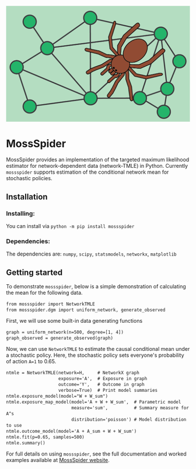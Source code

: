 ![mossspider](docs/images/mossspider_header.png)

# MossSpider

MossSpider provides an implementation of the targeted maximum likelihood estimator for network-dependent data
(network-TMLE) in Python. Currently `mossspider` supports estimation of the conditional network mean for stochastic
policies.

## Installation

### Installing:

You can install via `python -m pip install mossspider`

### Dependencies:

The dependencies are: `numpy`, `scipy`, `statsmodels`, `networkx`, `matplotlib`

## Getting started

To demonstrate `mossspider`, below is a simple demonstration of calculating the mean for the following data.

```
from mossspider import NetworkTMLE
from mossspider.dgm import uniform_network, generate_observed
```

First, we will use some built-in data generating functions
```
graph = uniform_network(n=500, degree=[1, 4])
graph_observed = generate_observed(graph)
```

Now, we can use `NetworkTMLE` to estimate the causal conditional mean under a stochastic policy. Here, the stochastic
policy sets everyone's probability of action `A=1` to 0.65.

```
ntmle = NetworkTMLE(network=H,     # NetworkX graph
                    exposure='A',  # Exposure in graph
                    outcome='Y',   # Outcome in graph
                    verbose=True)  # Print model summaries
ntmle.exposure_model(model="W + W_sum")
ntmle.exposure_map_model(model='A + W + W_sum',  # Parametric model
                         measure='sum',          # Summary measure for A^s
                         distribution='poisson') # Model distribution to use
ntmle.outcome_model(model='A + A_sum + W + W_sum')
ntmle.fit(p=0.65, samples=500)
ntmle.summary()
```

For full details on using `mossspider`, see the full documentation and worked examples available
at [MossSpider website](https://deli.readthedocs.io/en/latest/).
